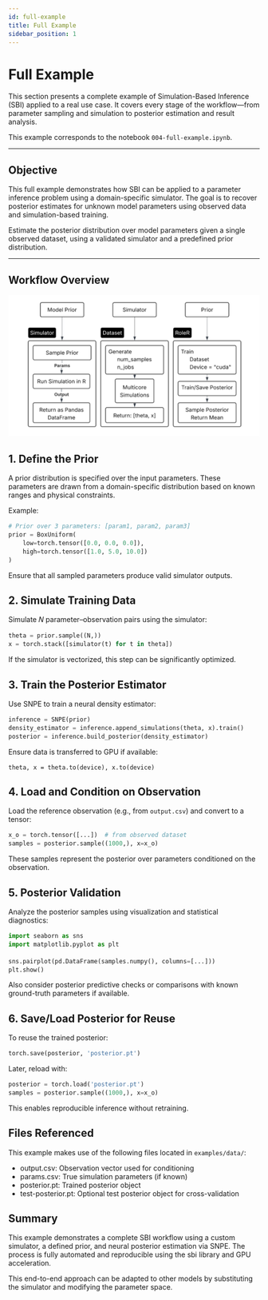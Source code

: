 ```yaml
---
id: full-example
title: Full Example
sidebar_position: 1
---
```


# Full Example

This section presents a complete example of Simulation-Based Inference (SBI) applied to a real use case. It covers every stage of the workflow—from parameter sampling and simulation to posterior estimation and result analysis.

This example corresponds to the notebook `004-full-example.ipynb`.

---

## Objective

This full example demonstrates how SBI can be applied to a parameter inference problem using a domain-specific simulator. The goal is to recover posterior estimates for unknown model parameters using observed data and simulation-based training.

Estimate the posterior distribution over model parameters given a single observed dataset, using a validated simulator and a predefined prior distribution.

---

## Workflow Overview

![SBI workflow diagram](/img/flowchart.png)


## 1. Define the Prior

A prior distribution is specified over the input parameters. These parameters are drawn from a domain-specific distribution based on known ranges and physical constraints.

Example:

```python
# Prior over 3 parameters: [param1, param2, param3]
prior = BoxUniform(
    low=torch.tensor([0.0, 0.0, 0.0]),
    high=torch.tensor([1.0, 5.0, 10.0])
)

```

Ensure that all sampled parameters produce valid simulator outputs.

## 2. Simulate Training Data
Simulate 𝑁 parameter–observation pairs using the simulator:

```python
theta = prior.sample((N,))
x = torch.stack([simulator(t) for t in theta])
```
If the simulator is vectorized, this step can be significantly optimized.

## 3. Train the Posterior Estimator
Use SNPE to train a neural density estimator:

```python
inference = SNPE(prior)
density_estimator = inference.append_simulations(theta, x).train()
posterior = inference.build_posterior(density_estimator)
```

Ensure data is transferred to GPU if available:

```
theta, x = theta.to(device), x.to(device)
```

## 4. Load and Condition on Observation
Load the reference observation (e.g., from ```output.csv```) and convert to a tensor:

```python
x_o = torch.tensor([...])  # from observed dataset
samples = posterior.sample((1000,), x=x_o)
```

These samples represent the posterior over parameters conditioned on the observation.

## 5. Posterior Validation
Analyze the posterior samples using visualization and statistical diagnostics:

```python
import seaborn as sns
import matplotlib.pyplot as plt

sns.pairplot(pd.DataFrame(samples.numpy(), columns=[...]))
plt.show()
```

Also consider posterior predictive checks or comparisons with known ground-truth parameters if available.

## 6. Save/Load Posterior for Reuse
To reuse the trained posterior:

```python
torch.save(posterior, 'posterior.pt')
```

Later, reload with:

```python
posterior = torch.load('posterior.pt')
samples = posterior.sample((1000,), x=x_o)
```

This enables reproducible inference without retraining.

## Files Referenced
This example makes use of the following files located in ```examples/data/```:
* output.csv: Observation vector used for conditioning
* params.csv: True simulation parameters (if known)
* posterior.pt: Trained posterior object
* test-posterior.pt: Optional test posterior object for cross-validation

## Summary
This example demonstrates a complete SBI workflow using a custom simulator, a defined prior, and neural posterior estimation via SNPE. The process is fully automated and reproducible using the sbi library and GPU acceleration.

This end-to-end approach can be adapted to other models by substituting the simulator and modifying the parameter space.